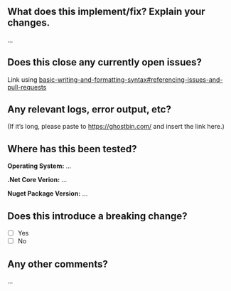 <!-- Please refer to our contributing documentation for any questions on submitting a pull request, or let us know here if you need any help: [CONTRIBUTING](https://github.com/matteofabbri/AspNetCore.Identity.Mongo/blob/master/CONTRIBUTING.md) -->

What does this implement/fix? Explain your changes.
---------------------------------------------------
…

Does this close any currently open issues?
------------------------------------------
Link using [basic-writing-and-formatting-syntax#referencing-issues-and-pull-requests](https://docs.github.com/en/github/writing-on-github/basic-writing-and-formatting-syntax#referencing-issues-and-pull-requests)


Any relevant logs, error output, etc?
-------------------------------------
(If it’s long, please paste to https://ghostbin.com/ and insert the link here.)

Where has this been tested?
---------------------------
**Operating System:** …

**.Net Core Verion:** …

**Nuget Package Version:** …

Does this introduce a breaking change?
-----------------------------------------
- [ ] Yes
- [ ] No

Any other comments?
-------------------
…
